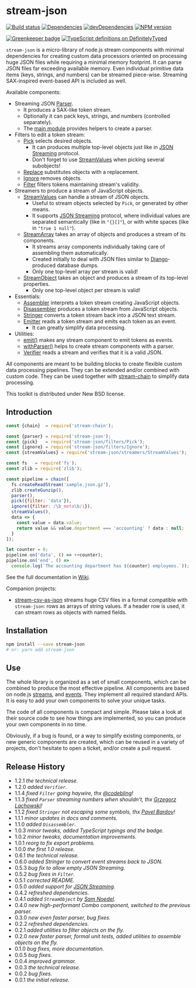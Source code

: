 # stream-json

[![Build status][travis-image]][travis-url]
[![Dependencies][deps-image]][deps-url]
[![devDependencies][dev-deps-image]][dev-deps-url]
[![NPM version][npm-image]][npm-url]

[![Greenkeeper badge](https://badges.greenkeeper.io/uhop/stream-json.svg)](https://greenkeeper.io/)
[![TypeScript definitions on DefinitelyTyped][definitelytyped-image]](definitelytyped-url)


`stream-json` is a micro-library of node.js stream components with minimal dependencies for creating custom data processors oriented on processing huge JSON files while requiring a minimal memory footprint. It can parse JSON files far exceeding available memory. Even individual primitive data items (keys, strings, and numbers) can be streamed piece-wise. Streaming SAX-inspired event-based API is included as well.

Available components:

* Streaming JSON [Parser](https://github.com/uhop/stream-json/wiki/Parser).
  * It produces a SAX-like token stream.
  * Optionally it can pack keys, strings, and numbers (controlled separately).
  * The [main module](https://github.com/uhop/stream-json/wiki/Main-module) provides helpers to create a parser.
* Filters to edit a token stream:
  * [Pick](https://github.com/uhop/stream-json/wiki/Pick) selects desired objects.
    * It can produces multiple top-level objects just like in [JSON Streaming](https://en.wikipedia.org/wiki/JSON_Streaming) protocol.
    * Don't forget to use [StreamValues](https://github.com/uhop/stream-json/wiki/StreamValues) when picking several subobjects!
  * [Replace](https://github.com/uhop/stream-json/wiki/Replace) substitutes objects with a replacement.
  * [Ignore](https://github.com/uhop/stream-json/wiki/Ignore) removes objects.
  * [Filter](https://github.com/uhop/stream-json/wiki/Filter) filters tokens maintaining stream's validity.
* Streamers to produce a stream of JavaScript objects.
  * [StreamValues](https://github.com/uhop/stream-json/wiki/StreamValues) can handle a stream of JSON objects.
    * Useful to stream objects selected by `Pick`, or generated by other means.
    * It supports [JSON Streaming](https://en.wikipedia.org/wiki/JSON_Streaming) protocol, where individual values are separated semantically (like in `"{}[]"`), or with white spaces (like in `"true 1 null"`).
  * [StreamArray](https://github.com/uhop/stream-json/wiki/StreamArray) takes an array of objects and produces a stream of its components.
    * It streams array components individually taking care of assembling them automatically.
    * Created initially to deal with JSON files similar to [Django](https://www.djangoproject.com/)-produced database dumps.
    * Only one top-level array per stream is valid!
  * [StreamObject](https://github.com/uhop/stream-json/wiki/StreamObject) takes an object and produces a stream of its top-level properties.
    * Only one top-level object per stream is valid!
* Essentials:
  * [Assembler](https://github.com/uhop/stream-json/wiki/Assembler) interprets a token stream creating JavaScript objects.
  * [Disassembler](https://github.com/uhop/stream-json/wiki/Disassembler) produces a token stream from JavaScript objects.
  * [Stringer](https://github.com/uhop/stream-json/wiki/Stringer) converts a token stream back into a JSON text stream.
  * [Emitter](https://github.com/uhop/stream-json/wiki/Emitter) reads a token stream and emits each token as an event.
    * It can greatly simplify data processing.
* Utilities:
  * [emit()](https://github.com/uhop/stream-json/wiki/emit()) makes any stream component to emit tokens as events.
  * [withParser()](https://github.com/uhop/stream-json/wiki/withParser()) helps to create stream components with a parser.
  * [Verifier](https://github.com/uhop/stream-json/wiki/Verifier) reads a stream and verifies that it is a valid JSON.

All components are meant to be building blocks to create flexible custom data processing pipelines. They can be extended and/or combined with custom code. They can be used together with [stream-chain](https://www.npmjs.com/package/stream-chain) to simplify data processing.

This toolkit is distributed under New BSD license.

## Introduction

```js
const {chain}  = require('stream-chain');

const {parser} = require('stream-json');
const {pick}   = require('stream-json/filters/Pick');
const {ignore} = require('stream-json/filters/Ignore');
const {streamValues} = require('stream-json/streamers/StreamValues');

const fs   = require('fs');
const zlib = require('zlib');

const pipeline = chain([
  fs.createReadStream('sample.json.gz'),
  zlib.createGunzip(),
  parser(),
  pick({filter: 'data'}),
  ignore({filter: /\b_meta\b/i}),
  streamValues(),
  data => {
    const value = data.value;
    return value && value.department === 'accounting' ? data : null;
  }
]);

let counter = 0;
pipeline.on('data', () => ++counter);
pipeline.on('end', () =>
  console.log(`The accounting department has ${counter} employees.`));
```

See the full documentation in [Wiki](https://github.com/uhop/stream-json/wiki).

Companion projects:

* [stream-csv-as-json](https://www.npmjs.com/package/stream-csv-as-json) streams huge CSV files in a format compatible with `stream-json`: rows as arrays of string values. If a header row is used, it can stream rows as objects with named fields.

## Installation

```bash
npm install --save stream-json
# or: yarn add stream-json
```

## Use

The whole library is organized as a set of small components, which can be combined to produce the most effective pipeline. All components are based on node.js [streams](http://nodejs.org/api/stream.html), and [events](http://nodejs.org/api/events.html). They implement all required standard APIs. It is easy to add your own components to solve your unique tasks.

The code of all components is compact and simple. Please take a look at their source code to see how things are implemented, so you can produce your own components in no time.

Obviously, if a bug is found, or a way to simplify existing components, or new generic components are created, which can be reused in a variety of projects, don't hesitate to open a ticket, and/or create a pull request.

## Release History

- 1.2.1 *the technical release.*
- 1.2.0 *added `Verifier`.*
- 1.1.4 *fixed `Filter` going haywire, thx [@codebling](https://github.com/codebling)!*
- 1.1.3 *fixed `Parser` streaming numbers when shouldn't, thx [Grzegorz Lachowski](https://github.com/gregolsky)!*
- 1.1.2 *fixed `Stringer` not escaping some symbols, thx [Pavel Bardov](https://github.com/pbardov)!*
- 1.1.1 *minor updates in docs and comments.*
- 1.1.0 *added `Disassembler`.*
- 1.0.3 *minor tweaks, added TypeScript typings and the badge.*
- 1.0.2 *minor tweaks, documentation improvements.*
- 1.0.1 *reorg to fix export problems.*
- 1.0.0 *the first 1.0 release.*
- 0.6.1 *the technical release.*
- 0.6.0 *added Stringer to convert event streams back to JSON.*
- 0.5.3 *bug fix to allow empty JSON Streaming.*
- 0.5.2 *bug fixes in `Filter`.*
- 0.5.1 *corrected README.*
- 0.5.0 *added support for [JSON Streaming](https://en.wikipedia.org/wiki/JSON_Streaming).*
- 0.4.2 *refreshed dependencies.*
- 0.4.1 *added `StreamObject` by [Sam Noedel](https://github.com/delta62).*
- 0.4.0 *new high-performant Combo component, switched to the previous parser.*
- 0.3.0 *new even faster parser, bug fixes.*
- 0.2.2 *refreshed dependencies.*
- 0.2.1 *added utilities to filter objects on the fly.*
- 0.2.0 *new faster parser, formal unit tests, added utilities to assemble objects on the fly.*
- 0.1.0 *bug fixes, more documentation.*
- 0.0.5 *bug fixes.*
- 0.0.4 *improved grammar.*
- 0.0.3 *the technical release.*
- 0.0.2 *bug fixes.*
- 0.0.1 *the initial release.*

[npm-image]:      https://img.shields.io/npm/v/stream-json.svg
[npm-url]:        https://npmjs.org/package/stream-json
[deps-image]:     https://img.shields.io/david/uhop/stream-json.svg
[deps-url]:       https://david-dm.org/uhop/stream-json
[dev-deps-image]: https://img.shields.io/david/dev/uhop/stream-json.svg
[dev-deps-url]:   https://david-dm.org/uhop/stream-json?type=dev
[travis-image]:   https://img.shields.io/travis/uhop/stream-json.svg
[travis-url]:     https://travis-ci.org/uhop/stream-json
[definitelytyped-image]: https://img.shields.io/badge/DefinitelyTyped-.d.ts-blue.svg
[definitelytyped-url]:   https://definitelytyped.org
